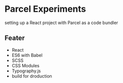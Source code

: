 # Parcel Experiments

setting up a React project with Parcel as a code bundler

## Feater
- React
- ES6 with Babel
- SCSS
- CSS Modules
- Typography.js
- build for droduction